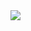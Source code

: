<img src="https://github-readme-stats.vercel.app/api?username=hoto&show_icons=true&hide_border=true&theme=github_dark&hide_title=true&include_all_commits=true&count_private=true&hide=commits,prs,issues,contribs&hide_rank=true" />

